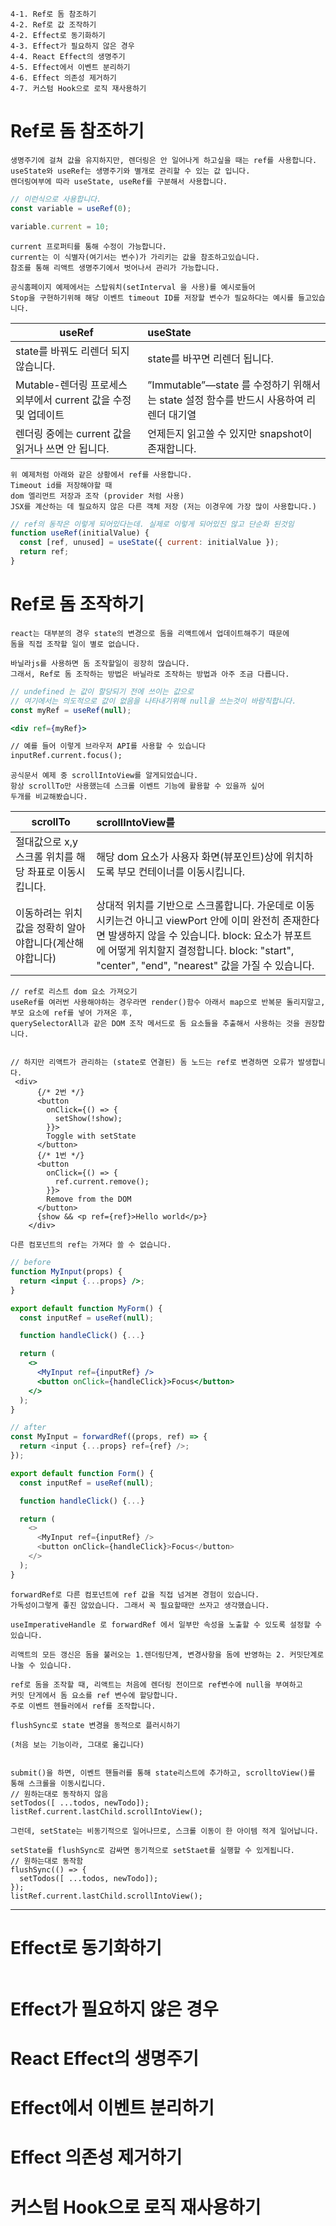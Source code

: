 ~~~
4-1. Ref로 돔 참조하기
4-2. Ref로 값 조작하기
4-2. Effect로 동기화하기
4-3. Effect가 필요하지 않은 경우
4-4. React Effect의 생명주기
4-5. Effect에서 이벤트 분리하기
4-6. Effect 의존성 제거하기
4-7. 커스텀 Hook으로 로직 재사용하기
~~~

# Ref로 돔 참조하기
~~~
생명주기에 걸쳐 값을 유지하지만, 렌더링은 안 일어나게 하고싶을 때는 ref를 사용합니다.
useState와 useRef는 생명주기와 별개로 관리할 수 있는 값 입니다.
렌더링여부에 따라 useState, useRef를 구분해서 사용합니다.
~~~

~~~js
// 이런식으로 사용합니다.
const variable = useRef(0);

variable.current = 10;
~~~

~~~
current 프로퍼티를 통해 수정이 가능합니다.
current는 이 식별자(여기서는 변수)가 가리키는 값을 참조하고있습니다.
참조를 통해 리액트 생명주기에서 벗어나서 관리가 가능합니다.

공식홈페이지 예제에서는 스탑워치(setInterval 을 사용)를 예시로들어
Stop을 구현하기위해 해당 이벤트 timeout ID를 저장할 변수가 필요하다는 예시를 들고있습니다.
~~~

|useRef|useState|
|---|:---|
|state를 바꿔도 리렌더 되지 않습니다.|state를 바꾸면 리렌더 됩니다.|
|Mutable-렌더링 프로세스 외부에서 current 값을 수정 및 업데이트|”Immutable”—state 를 수정하기 위해서는 state 설정 함수를 반드시 사용하여 리렌더 대기열|
|렌더링 중에는 current 값을 읽거나 쓰면 안 됩니다.|언제든지 읽고쓸 수 있지만 snapshot이 존재합니다.|

~~~
위 예제처럼 아래와 같은 상황에서 ref를 사용합니다.
Timeout id를 저장해야할 때
dom 엘리먼트 저장과 조작 (provider 처럼 사용)
JSX를 계산하는 데 필요하지 않은 다른 객체 저장 (저는 이경우에 가장 많이 사용합니다.)
~~~

~~~js
// ref의 동작은 이렇게 되어있다는데. 실제로 이렇게 되어있진 않고 단순화 된것임
function useRef(initialValue) {
  const [ref, unused] = useState({ current: initialValue });
  return ref;
}
~~~

# Ref로 돔 조작하기
~~~
react는 대부분의 경우 state의 변경으로 돔을 리액트에서 업데이트해주기 때문에
돔을 직접 조작할 일이 별로 없습니다.

바닐라js를 사용하면 돔 조작할일이 굉장히 많습니다.
그래서, Ref로 돔 조작하는 방법은 바닐라로 조작하는 방법과 아주 조금 다릅니다.
~~~

~~~jsx
// undefined 는 값이 할당되기 전에 쓰이는 값으로 
// 여기에서는 의도적으로 값이 없음을 나타내기위해 null을 쓰는것이 바람직합니다.
const myRef = useRef(null); 

<div ref={myRef}>

// 예를 들어 이렇게 브라우저 API를 사용할 수 있습니다
inputRef.current.focus();
~~~
~~~
공식문서 예제 중 scrollIntoView를 알게되었습니다.
항상 scrollTo만 사용했는데 스크롤 이벤트 기능에 활용할 수 있을까 싶어
두개를 비교해봤습니다.
~~~

| scrollTo                         | scrollIntoView를                                                                                                                                                        |
|----------------------------------|:-----------------------------------------------------------------------------------------------------------------------------------------------------------------------|
| 절대값으로 x,y 스크롤 위치를 해당 좌표로 이동시킵니다. | 해당 dom 요소가 사용자 화면(뷰포인트)상에 위치하도록 부모 컨테이너를 이동시킵니다.                                                                                                                       |
| 이동하려는 위치값을 정확히 알아야합니다(계산해야합니다)   | 상대적 위치를 기반으로 스크롤합니다. 가운데로 이동시키는건 아니고 viewPort 안에 이미 완전히 존재한다면 발생하지 않을 수 있습니다.  block: 요소가 뷰포트에 어떻게 위치할지 결정합니다. block: "start", "center", "end", "nearest" 값을 가질 수 있습니다.|

~~~
// ref로 리스트 dom 요소 가져오기
useRef를 여러번 사용해야하는 경우라면 render()함수 아래서 map으로 반복문 돌리지말고,
부모 요소에 ref를 넣어 가져온 후, 
querySelectorAll과 같은 DOM 조작 메서드로 돔 요소들을 추출해서 사용하는 것을 권장합니다.


~~~
~~~JSX
// 하지만 리액트가 관리하는 (state로 연결된) 돔 노드는 ref로 변경하면 오류가 발생합니다.
 <div>
      {/* 2번 */}
      <button
        onClick={() => {
          setShow(!show);
        }}>
        Toggle with setState
      </button>
      {/* 1번 */}
      <button
        onClick={() => {
          ref.current.remove();
        }}>
        Remove from the DOM
      </button>
      {show && <p ref={ref}>Hello world</p>}
    </div>
~~~

~~~
다른 컴포넌트의 ref는 가져다 쓸 수 없습니다.
~~~
~~~jsx
// before
function MyInput(props) {
  return <input {...props} />;
}

export default function MyForm() {
  const inputRef = useRef(null);

  function handleClick() {...}

  return (
    <>
      <MyInput ref={inputRef} />
      <button onClick={handleClick}>Focus</button>
    </>
  );
}
~~~
~~~js
// after
const MyInput = forwardRef((props, ref) => {
  return <input {...props} ref={ref} />;
});

export default function Form() {
  const inputRef = useRef(null);

  function handleClick() {...}

  return (
    <>
      <MyInput ref={inputRef} />
      <button onClick={handleClick}>Focus</button>
    </>
  );
}
~~~
~~~
forwardRef로 다른 컴포넌트에 ref 값을 직접 넘겨본 경험이 있습니다.
가독성이그렇게 좋진 않았습니다. 그래서 꼭 필요할때만 쓰자고 생각했습니다.

useImperativeHandle 로 forwardRef 에서 일부만 속성을 노출할 수 있도록 설정할 수 있습니다.
~~~
~~~
리액트의 모든 갱신은 돔을 불러오는 1.렌더링단계, 변경사항을 돔에 반영하는 2. 커밋단계로 나눌 수 있습니다.

ref로 돔을 조작할 때, 리액트는 처음에 렌더링 전이므로 ref변수에 null을 부여하고
커밋 단게에서 돔 요소를 ref 변수에 할당합니다.
주로 이벤트 헨들러에서 ref를 조작합니다.
~~~
~~~
flushSync로 state 변경을 동적으로 플러시하기

(처음 보는 기능이라, 그대로 옮깁니다)


submit()을 하면, 이벤트 핸들러를 통해 state리스트에 추가하고, scrolltoView()를 통해 스크롤을 이동시킵니다.
// 원하는대로 동작하지 않음
setTodos([ ...todos, newTodo]);
listRef.current.lastChild.scrollIntoView();

그런데, setState는 비동기적으로 일어나므로, 스크롤 이동이 한 아이템 적게 일어납니다.

setState를 flushSync로 감싸면 동기적으로 setStaet를 실행할 수 있게됩니다.
// 원하는대로 동작함
flushSync(() => {
  setTodos([ ...todos, newTodo]);
});
listRef.current.lastChild.scrollIntoView();
~~~
---

# Effect로 동기화하기
~~~
~~~

# Effect가 필요하지 않은 경우
# React Effect의 생명주기
# Effect에서 이벤트 분리하기
# Effect 의존성 제거하기
# 커스텀 Hook으로 로직 재사용하기
